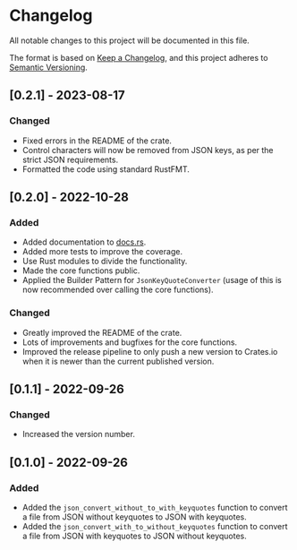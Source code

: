 # Changelog
All notable changes to this project will be documented in this file.

The format is based on [Keep a Changelog](https://keepachangelog.com/en/1.0.0/),
and this project adheres to [Semantic Versioning](https://semver.org/spec/v2.0.0.html).

## [0.2.1] - 2023-08-17
### Changed
- Fixed errors in the README of the crate.
- Control characters will now be removed from JSON keys, as per the strict JSON requirements.
- Formatted the code using standard RustFMT.

## [0.2.0] - 2022-10-28
### Added
- Added documentation to [docs.rs](https://docs.rs/json_keyquotes_convert).
- Added more tests to improve the coverage.
- Use Rust modules to divide the functionality.
- Made the core functions public.
- Applied the Builder Pattern for `JsonKeyQuoteConverter` (usage of this is now recommended over calling the core functions).

### Changed
- Greatly improved the README of the crate.
- Lots of improvements and bugfixes for the core functions.
- Improved the release pipeline to only push a new version to Crates.io when it is newer than the current published version.

## [0.1.1] - 2022-09-26
### Changed
- Increased the version number.

## [0.1.0] - 2022-09-26
### Added
- Added the `json_convert_without_to_with_keyquotes` function to convert a file from JSON without keyquotes to JSON with keyquotes.
- Added the `json_convert_with_to_without_keyquotes` function to convert a file from JSON with keyquotes to JSON without keyquotes.